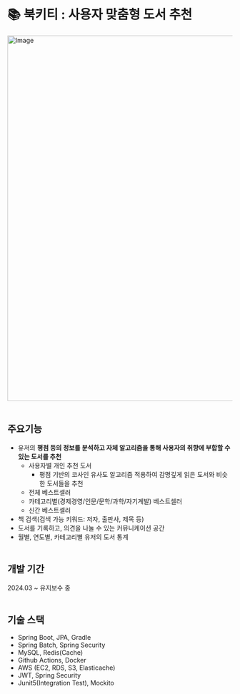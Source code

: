 # 📚 북키티 : 사용자 맞춤형 도서 추천 
<img width="819" alt="Image" src="https://github.com/user-attachments/assets/cccf24e9-2641-40c5-99ab-7a809cb72bb6" />
<br><br>

## 주요기능
- 유저의 **평점 등의 정보를 분석하고 자체 알고리즘을 통해 사용자의 취향에 부합할 수 있는 도서를 추천**
  - 사용자별 개인 추천 도서
      - 평점 기반의 코사인 유사도 알고리즘 적용하여 감명깊게 읽은 도서와 비슷한 도서들을 추천
  - 전체 베스트셀러
  - 카테고리별(경제경영/인문/문학/과학/자기계발) 베스트셀러
  - 신간 베스트셀러 
- 책 검색(검색 가능 키워드: 저자, 출판사, 제목 등)
- 도서를 기록하고, 의견을 나눌 수 있는 커뮤니케이션 공간
- 월별, 연도별, 카테고리별 유저의 도서 통계
<br><br>
## 개발 기간 
2024.03 ~ 유지보수 중 
<br><br>
##  기술 스택 
- Spring Boot, JPA, Gradle
- Spring Batch, Spring Security
- MySQL, Redis(Cache)
- Github Actions, Docker
- AWS (EC2, RDS, S3, Elasticache) 
- JWT, Spring Security
- Junit5(Integration Test), Mockito 





